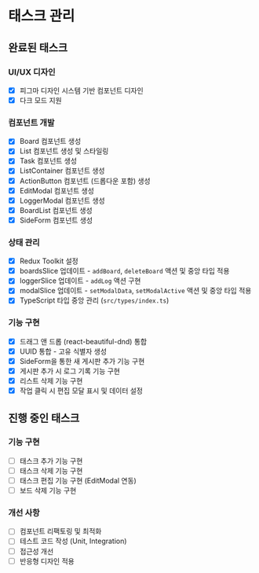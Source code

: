 # 태스크 관리

## 완료된 태스크

### UI/UX 디자인
- [x] 피그마 디자인 시스템 기반 컴포넌트 디자인
- [x] 다크 모드 지원

### 컴포넌트 개발
- [x] Board 컴포넌트 생성
- [x] List 컴포넌트 생성 및 스타일링
- [x] Task 컴포넌트 생성
- [x] ListContainer 컴포넌트 생성
- [x] ActionButton 컴포넌트 (드롭다운 포함) 생성
- [x] EditModal 컴포넌트 생성
- [x] LoggerModal 컴포넌트 생성
- [x] BoardList 컴포넌트 생성
- [x] SideForm 컴포넌트 생성

### 상태 관리
- [x] Redux Toolkit 설정
- [x] boardsSlice 업데이트 - `addBoard`, `deleteBoard` 액션 및 중앙 타입 적용
- [x] loggerSlice 업데이트 - `addLog` 액션 구현
- [x] modalSlice 업데이트 - `setModalData`, `setModalActive` 액션 및 중앙 타입 적용
- [x] TypeScript 타입 중앙 관리 (`src/types/index.ts`)

### 기능 구현
- [x] 드래그 앤 드롭 (react-beautiful-dnd) 통합
- [x] UUID 통합 - 고유 식별자 생성
- [x] SideForm을 통한 새 게시판 추가 기능 구현
- [x] 게시판 추가 시 로그 기록 기능 구현
- [x] 리스트 삭제 기능 구현
- [x] 작업 클릭 시 편집 모달 표시 및 데이터 설정

## 진행 중인 태스크 

### 기능 구현
- [ ] 태스크 추가 기능 구현
- [ ] 태스크 삭제 기능 구현
- [ ] 태스크 편집 기능 구현 (EditModal 연동)
- [ ] 보드 삭제 기능 구현

### 개선 사항
- [ ] 컴포넌트 리팩토링 및 최적화
- [ ] 테스트 코드 작성 (Unit, Integration)
- [ ] 접근성 개선
- [ ] 반응형 디자인 적용